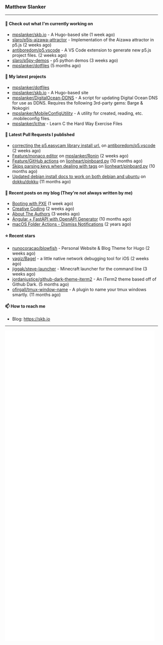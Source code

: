 ### Matthew Slanker
---
#### 👷 Check out what I'm currently working on

- [mpslanker/skb.io](https://github.com/mpslanker/skb.io) - A Hugo-based site (1 week ago)
- [slaro/p5js-aizawa-attractor](https://github.com/slaro/p5js-aizawa-attractor) - Implementation of the Aizawa attractor in p5.js (2 weeks ago)
- [antiboredom/p5.vscode](https://github.com/antiboredom/p5.vscode) - A VS Code extension to generate new p5.js project files. (2 weeks ago)
- [slaro/p5py-demos](https://github.com/slaro/p5py-demos) - p5 python demos (3 weeks ago)
- [mpslanker/dotfiles](https://github.com/mpslanker/dotfiles) (5 months ago)

#### 🌱 My latest projects

- [mpslanker/dotfiles](https://github.com/mpslanker/dotfiles)
- [mpslanker/skb.io](https://github.com/mpslanker/skb.io) - A Hugo-based site
- [mpslanker/DigitalOcean-DDNS](https://github.com/mpslanker/DigitalOcean-DDNS) - A script for updating Digital Ocean DNS for use as DDNS.  Requires the following 3rd-party gems: Barge &amp; Nokogiri
- [mpslanker/MobileConfigUtility](https://github.com/mpslanker/MobileConfigUtility) - A utility for created, reading, etc. .mobileconfig files.
- [mpslanker/lcthw](https://github.com/mpslanker/lcthw) - Learn C the Hard Way Exercise Files

#### 🔨 Latest Pull Requests I published

- [correcting the p5.easycam library install url.](https://github.com/antiboredom/p5.vscode/pull/62) on [antiboredom/p5.vscode](https://github.com/antiboredom/p5.vscode) (2 weeks ago)
- [Feature/monaco editor](https://github.com/mpslanker/Ronin/pull/1) on [mpslanker/Ronin](https://github.com/mpslanker/Ronin) (2 weeks ago)
- [Feature/GitHub actions](https://github.com/lionheart/pinboard.py/pull/30) on [lionheart/pinboard.py](https://github.com/lionheart/pinboard.py) (10 months ago)
- [Skips parsing keys when dealing with tags](https://github.com/lionheart/pinboard.py/pull/28) on [lionheart/pinboard.py](https://github.com/lionheart/pinboard.py) (10 months ago)
- [Updated debian install docs to work on both debian and ubuntu](https://github.com/dokku/dokku/pull/5658) on [dokku/dokku](https://github.com/dokku/dokku) (11 months ago)

#### 📜 Recent posts on my blog (They're not always written by me) 

- [Booting with PXE](https://skb.io/posts/booting-with-pxe/) (1 week ago)
- [Creative Coding](https://skb.io/posts/generative-art/) (2 weeks ago)
- [About The Authors](https://skb.io/about/) (3 weeks ago)
- [Angular &#43; FastAPI with OpenAPI Generator](https://skb.io/posts/ng&#43;fastapi/) (10 months ago)
- [macOS Folder Actions - Dismiss Notifications](https://skb.io/posts/macos-folder-actions/) (2 years ago)

#### ⭐ Recent stars

- [nunocoracao/blowfish](https://github.com/nunocoracao/blowfish) - Personal Website &amp; Blog Theme for Hugo (2 weeks ago)
- [yagiz/Bagel](https://github.com/yagiz/Bagel) - a little native network debugging tool for iOS (2 weeks ago)
- [jiggak/steve-launcher](https://github.com/jiggak/steve-launcher) - Minecraft launcher for the command line (3 weeks ago)
- [jordanjustice/github-dark-theme-iterm2](https://github.com/jordanjustice/github-dark-theme-iterm2) - An iTerm2 theme based off of Github Dark. (5 months ago)
- [ofirgall/tmux-window-name](https://github.com/ofirgall/tmux-window-name) - A plugin to name your tmux windows smartly. (11 months ago)

#### 📫 How to reach me
- Blog: https://skb.io
---
<img src="https://raw.githubusercontent.com/mpslanker/mpslanker/main/github-metrics.svg">